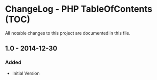# ChangeLog - PHP TableOfContents (TOC)
All notable changes to this project are documented in this file.

## 1.0 - 2014-12-30
### Added
- Initial Version
